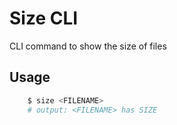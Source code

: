# Size CLI
CLI command to show the size of files

## Usage
```bash
    $ size <FILENAME>
    # output: <FILENAME> has SIZE
```
